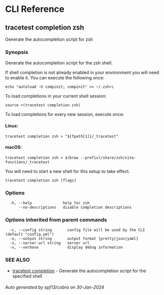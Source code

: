 # CLI Reference
## tracetest completion zsh

Generate the autocompletion script for zsh

### Synopsis

Generate the autocompletion script for the zsh shell.

If shell completion is not already enabled in your environment you will need
to enable it.  You can execute the following once:

	echo "autoload -U compinit; compinit" >> ~/.zshrc

To load completions in your current shell session:

	source <(tracetest completion zsh)

To load completions for every new session, execute once:

#### Linux:

	tracetest completion zsh > "${fpath[1]}/_tracetest"

#### macOS:

	tracetest completion zsh > $(brew --prefix)/share/zsh/site-functions/_tracetest

You will need to start a new shell for this setup to take effect.


```
tracetest completion zsh [flags]
```

### Options

```
  -h, --help              help for zsh
      --no-descriptions   disable completion descriptions
```

### Options inherited from parent commands

```
  -c, --config string       config file will be used by the CLI (default "config.yml")
  -o, --output string       output format [pretty|json|yaml]
  -s, --server-url string   server url
  -v, --verbose             display debug information
```

### SEE ALSO

* [tracetest completion](tracetest_completion.md)	 - Generate the autocompletion script for the specified shell

###### Auto generated by spf13/cobra on 30-Jan-2024
